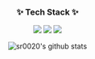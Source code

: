 <center>

### <center> <b>✨ Tech Stack ✨</b> </center>
<!-- #### <center> <b>[ used as the main ]</b> </center> -->
<a href="클릭시 이동할 링크" target="_blank"><img src="https://img.shields.io/badge/Javascript-F7DF1E?style=flat-square&logo=javascript&logoColor=black"/></a>
<a href="클릭시 이동할 링크" target="_blank"><img src="https://img.shields.io/badge/HTML-E34F26?style=flat-square&logo=html5&logoColor=black"/></a>
<a href="클릭시 이동할 링크" target="_blank"><img src="https://img.shields.io/badge/CSS-1572B6?style=flat-square&logo=css3&logoColor=black"/></a>

![sr0020's github stats](https://github-readme-stats.vercel.app/api?username=sr0020&show_icons=true)

</center>

<!-- <img src="https://img.shields.io/badge/Javascript-F7DF1E?style=for-the-badge&logo=javascript&logoColor=black">
<img src="https://img.shields.io/badge/HTML-E34F26?style=for-the-badge&logo=html5&logoColor=black">
<img src="https://img.shields.io/badge/CSS-1572B6?style=for-the-badge&logo=css3&logoColor=black"> -->

